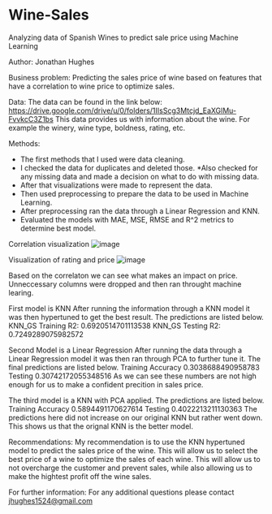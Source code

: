# Wine-Sales
Analyzing data of Spanish Wines to predict sale price using Machine Learning

Author: Jonathan Hughes

Business problem:
Predicting the sales price of wine based on features that have a correlation to wine price to optimize sales.

Data:
The data can be found in the link below:
https://drive.google.com/drive/u/0/folders/1IIsScg3Mtcjd_EaXGlMu-FvvkcC3Z1bs
This data provides us with information about the wine. For example the winery, wine type, boldness, rating, etc.

Methods:
  * The first methods that I used were data cleaning.
  * I checked the data for duplicates and deleted those.
  *Also checked for any missing data and made a decision on what to do with missing data. 
  * After that visualizations were made to represent the data.
  * Then used preprocessing to prepare the data to be used in Machine Learning.
  * After preprocessing ran the data through a Linear Regression and KNN. 
  * Evaluated the models with MAE, MSE, RMSE and R^2 metrics to determine best model.

Correlation visualization
![image](https://user-images.githubusercontent.com/108833661/193129047-edc4a7be-f1b4-41a0-9857-8168ddb78dcb.png)

Visualization of rating and price
![image](https://user-images.githubusercontent.com/108833661/193129120-12b121f9-20b1-4a56-bba3-44d0204a4ba6.png)

Based on the correlaton we can see what makes an impact on price. Unneccessary columns were dropped and then ran throught machine learing.

First model is KNN
After running the information through a KNN model it was then hypertuned to get the best result. The predictions are listed below.
KNN_GS Training R2: 0.6920514701113538
KNN_GS Testing R2: 0.7249289075982572

Second Model is a Linear Regression
After running the data through a Linear Regression model it was then ran through PCA to further tune it. The final predictions are listed below. 
Training Accuracy 0.3038688490958783
Testing 0.30742172055348516
As we can see these numbers are not high enough for us to make a confident precition in sales price.

The third model is a KNN with PCA applied. The predictions are listed below.
Training Accuracy 0.5894491170627614
Testing 0.4022213211130363
The predictions here did not increase on our original KNN but rather went down. This shows us that the orignal KNN is the better model.

Recommendations: My recommendation is to use the KNN hypertuned model to predict the sales price of the wine. This will allow us to select the best price of a wine to optimize the sales of each wine. This will allow us to not overcharge the customer and prevent sales, while also allowing us to make the hightest profit off the wine sales.

For further information: For any additional questions please contact
jhughes1524@gmail.com
